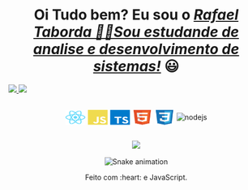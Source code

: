 <div>
  <h1 align="center">Oi Tudo bem? Eu sou o <a href=https://www.linkedin.com/in/rafael-taborda-625402235/"><i>Rafael Taborda
   👨‍🎓Sou estudande de analise e desenvolvimento de sistemas!</i></a> 😃️</h1>
  <p align="😃 Ola, eu sou Rafael Taborda  👨‍🎓Sou estudande de analise e desenvolvimento de sistemas! </p>

            
                                                    
                                             

Estou buscando especialização em JavaScript,TypeScript,HTML5, CSS e PHP no momento. Meu objetivo é ser um desenvolvedor Front-end versátil, sempre aprendendo novas linguagens e causando assim um impacto positivo para a empresa


<div align="center">
  <a href="https://github.com/Rafaeltaborda">
    <img height="150em" src="https://github-readme-stats.vercel.app/api?username=Rafaeltaborda&count_private=true&include_all_commits=true&show_icons=true&theme=dark&hide_border=false&show_owner=true"/>
    <img height="150em" src="https://github-readme-stats.vercel.app/api/top-langs/?username=Rafaeltaborda&theme=dark&hide_border=false&&layout=compact"/>
  </a>
</div>

<div align="center" valign="top"><br>
  <img align="center" alt="React" height="30" width="40" src="https://raw.githubusercontent.com/devicons/devicon/master/icons/react/react-original.svg">
  <img align="center" alt="Js" height="30" width="40" src="https://raw.githubusercontent.com/devicons/devicon/master/icons/javascript/javascript-plain.svg">
  <img align="center" alt="Js" height="30" width="40" src="https://raw.githubusercontent.com/devicons/devicon/master/icons/typescript/typescript-plain.svg">
  <img align="center" alt="HTML" height="30" width="40" src="https://raw.githubusercontent.com/devicons/devicon/master/icons/html5/html5-original.svg">
  <img align="center" alt="CSS" height="30" width="40" src="https://raw.githubusercontent.com/devicons/devicon/master/icons/css3/css3-original.svg">
  <img align="center" alt="nodejs" height="30" width="40" src="https://cdn.worldvectorlogo.com/logos/nodejs-icon.svg">

  



</div><br>

<div align="center">
 
 
  <a href="https://www.linkedin.com/in/rafael-taborda-625402235/" target="_blank"><img src="https://img.shields.io/badge/-LinkedIn-%230077B5?style=for-the-badge&logo=linkedin&logoColor=white" target="_blank"></a> 


<div align="center">
  
  ![Snake animation](https://github.com/danielbped/danielbped/blob/output/github-contribution-grid-snake.svg)
  
</div>

<div align="center">
  <p>Feito com :heart: e JavaScript.</p>
 
</div>

